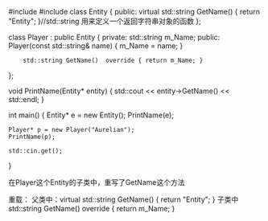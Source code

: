 \#include <iostream>
#include <string>
class Entity {
public:
	virtual std::string GetName() { return "Entity"; }//std::string 用来定义一个返回字符串对象的函数
};

class Player : public Entity {
private:
	std::string m_Name;
public:
	Player(const std::string& name) {
		m_Name = name;
	}

		std::string GetName()  override { return m_Name; }
};

void PrintName(Entity* entity) {
	std::cout << entity->GetName() << std::endl;
}

int main() {
	Entity* e = new Entity();
	PrintName(e);

	Player* p = new Player("Aurelian");
	PrintName(p);

	std::cin.get();
}

在Player这个Entity的子类中，重写了GetName这个方法

重载：
父类中：virtual std::string GetName() { return "Entity"; }
子类中std::string GetName()  override { return m_Name; }